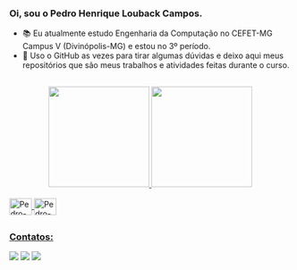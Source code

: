 ### Oi, sou o Pedro Henrique Louback Campos.

- 📚 Eu atualmente estudo Engenharia da Computação no CEFET-MG Campus V (Divinópolis-MG) e estou no 3º período.
- 🔭 Uso o GitHub as vezes para tirar algumas dúvidas e deixo aqui meus repositórios que são meus trabalhos e atividades feitas durante o curso.

##

<div align="center">
  <a href="https://github.com/PedroLouback">
  <img height="180em" src="https://github-readme-stats.vercel.app/api?username=PedroLouback&show_icons=true&theme=blue-green&include_all_commits=true&count_private=true"/>
  <img height="180em" src="https://github-readme-stats.vercel.app/api/top-langs/?username=PedroLouback&layout=compact&langs_count=7&theme=blue-green"/>
</div>
  <div style="display: inline_block"><br>
  <img align="center" alt="Pedro-C++" height="30" width="40" src="https://cdn.jsdelivr.net/gh/devicons/devicon/icons/cplusplus/cplusplus-original.svg">
  <img align="center" alt="Pedro-C" height="30" width="40" src="https://cdn.jsdelivr.net/gh/devicons/devicon/icons/c/c-original.svg">
</div>
  
  ##
  
 ### Contatos: 
<div> 
  <a href="https://www.instagram.com/louback_pedro" target="_blank"><img src="https://img.shields.io/badge/-Instagram-%23E4405F?style=for-the-badge&logo=instagram&logoColor=white" target="_blank"></a>
  <a href = "mailto:pcampos952@gmail.com"><img src="https://img.shields.io/badge/-Gmail-%23333?style=for-the-badge&logo=gmail&logoColor=white" target="_blank"></a>
  <a href="https://www.linkedin.com/in/pedro-henrique-louback-campos-0a4a03205/" target="_blank"><img src="https://img.shields.io/badge/-LinkedIn-%230077B5?style=for-the-badge&logo=linkedin&logoColor=white" target="_blank"></a> 
 
</div>
  
